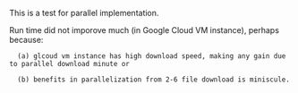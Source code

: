 This is a test for parallel implementation.

Run time did not imporove much (in Google Cloud VM instance), perhaps because:

      (a) glcoud vm instance has high download speed, making any gain due to parallel download minute or
  
      (b) benefits in parallelization from 2-6 file download is miniscule.

